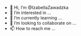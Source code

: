 - 👋 Hi, I’m @IzabellaZawadzka
- 👀 I’m interested in ...
- 🌱 I’m currently learning ...
- 💞️ I’m looking to collaborate on ...
- 📫 How to reach me ...

<!---
IzabellaZawadzka/IzabellaZawadzka is a ✨ special ✨ repository because its `README.md` (this file) appears on your GitHub profile.
You can click the Preview link to take a look at your changes.
--->
